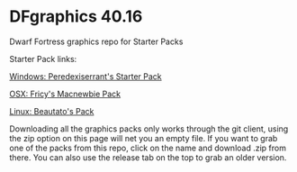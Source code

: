 DFgraphics 40.16
==========

Dwarf Fortress graphics repo for Starter Packs


Starter Pack links:

[Windows: Peredexiserrant's Starter Pack](http://www.bay12forums.com/smf/index.php?topic=126076)

[OSX: Fricy's Macnewbie Pack](http://www.bay12forums.com/smf/index.php?topic=128960)

[Linux: Beautato's Pack](http://lazynewbpack.com/linux/)

Downloading all the graphics packs only works through the git client, using the zip option on this page will net you an empty file.
If you want to grab one of the packs from this repo, click on the name and download .zip from there. You can also use the release tab on the top to grab an older version.
